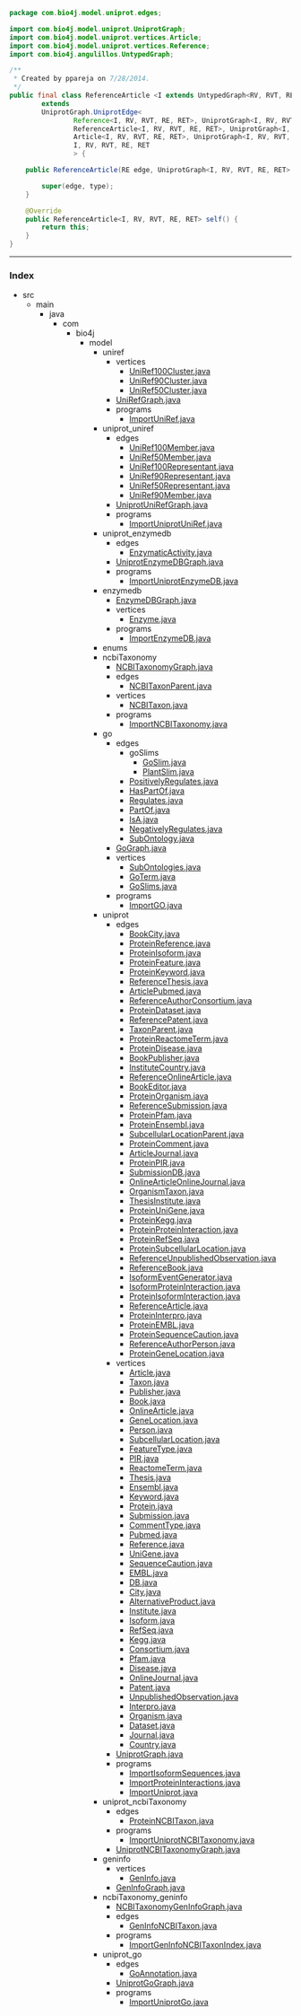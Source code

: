 
```java
package com.bio4j.model.uniprot.edges;

import com.bio4j.model.uniprot.UniprotGraph;
import com.bio4j.model.uniprot.vertices.Article;
import com.bio4j.model.uniprot.vertices.Reference;
import com.bio4j.angulillos.UntypedGraph;

/**
 * Created by ppareja on 7/28/2014.
 */
public final class ReferenceArticle <I extends UntypedGraph<RV, RVT, RE, RET>, RV, RVT, RE, RET>
		extends
		UniprotGraph.UniprotEdge<
				Reference<I, RV, RVT, RE, RET>, UniprotGraph<I, RV, RVT, RE, RET>.ReferenceType,
				ReferenceArticle<I, RV, RVT, RE, RET>, UniprotGraph<I, RV, RVT, RE, RET>.ReferenceArticleType,
				Article<I, RV, RVT, RE, RET>, UniprotGraph<I, RV, RVT, RE, RET>.ArticleType,
				I, RV, RVT, RE, RET
				> {

	public ReferenceArticle(RE edge, UniprotGraph<I, RV, RVT, RE, RET>.ReferenceArticleType type) {

		super(edge, type);
	}

	@Override
	public ReferenceArticle<I, RV, RVT, RE, RET> self() {
		return this;
	}
}
```


------

### Index

+ src
  + main
    + java
      + com
        + bio4j
          + model
            + uniref
              + vertices
                + [UniRef100Cluster.java][main/java/com/bio4j/model/uniref/vertices/UniRef100Cluster.java]
                + [UniRef90Cluster.java][main/java/com/bio4j/model/uniref/vertices/UniRef90Cluster.java]
                + [UniRef50Cluster.java][main/java/com/bio4j/model/uniref/vertices/UniRef50Cluster.java]
              + [UniRefGraph.java][main/java/com/bio4j/model/uniref/UniRefGraph.java]
              + programs
                + [ImportUniRef.java][main/java/com/bio4j/model/uniref/programs/ImportUniRef.java]
            + uniprot_uniref
              + edges
                + [UniRef100Member.java][main/java/com/bio4j/model/uniprot_uniref/edges/UniRef100Member.java]
                + [UniRef50Member.java][main/java/com/bio4j/model/uniprot_uniref/edges/UniRef50Member.java]
                + [UniRef100Representant.java][main/java/com/bio4j/model/uniprot_uniref/edges/UniRef100Representant.java]
                + [UniRef90Representant.java][main/java/com/bio4j/model/uniprot_uniref/edges/UniRef90Representant.java]
                + [UniRef50Representant.java][main/java/com/bio4j/model/uniprot_uniref/edges/UniRef50Representant.java]
                + [UniRef90Member.java][main/java/com/bio4j/model/uniprot_uniref/edges/UniRef90Member.java]
              + [UniprotUniRefGraph.java][main/java/com/bio4j/model/uniprot_uniref/UniprotUniRefGraph.java]
              + programs
                + [ImportUniprotUniRef.java][main/java/com/bio4j/model/uniprot_uniref/programs/ImportUniprotUniRef.java]
            + uniprot_enzymedb
              + edges
                + [EnzymaticActivity.java][main/java/com/bio4j/model/uniprot_enzymedb/edges/EnzymaticActivity.java]
              + [UniprotEnzymeDBGraph.java][main/java/com/bio4j/model/uniprot_enzymedb/UniprotEnzymeDBGraph.java]
              + programs
                + [ImportUniprotEnzymeDB.java][main/java/com/bio4j/model/uniprot_enzymedb/programs/ImportUniprotEnzymeDB.java]
            + enzymedb
              + [EnzymeDBGraph.java][main/java/com/bio4j/model/enzymedb/EnzymeDBGraph.java]
              + vertices
                + [Enzyme.java][main/java/com/bio4j/model/enzymedb/vertices/Enzyme.java]
              + programs
                + [ImportEnzymeDB.java][main/java/com/bio4j/model/enzymedb/programs/ImportEnzymeDB.java]
            + enums
            + ncbiTaxonomy
              + [NCBITaxonomyGraph.java][main/java/com/bio4j/model/ncbiTaxonomy/NCBITaxonomyGraph.java]
              + edges
                + [NCBITaxonParent.java][main/java/com/bio4j/model/ncbiTaxonomy/edges/NCBITaxonParent.java]
              + vertices
                + [NCBITaxon.java][main/java/com/bio4j/model/ncbiTaxonomy/vertices/NCBITaxon.java]
              + programs
                + [ImportNCBITaxonomy.java][main/java/com/bio4j/model/ncbiTaxonomy/programs/ImportNCBITaxonomy.java]
            + go
              + edges
                + goSlims
                  + [GoSlim.java][main/java/com/bio4j/model/go/edges/goSlims/GoSlim.java]
                  + [PlantSlim.java][main/java/com/bio4j/model/go/edges/goSlims/PlantSlim.java]
                + [PositivelyRegulates.java][main/java/com/bio4j/model/go/edges/PositivelyRegulates.java]
                + [HasPartOf.java][main/java/com/bio4j/model/go/edges/HasPartOf.java]
                + [Regulates.java][main/java/com/bio4j/model/go/edges/Regulates.java]
                + [PartOf.java][main/java/com/bio4j/model/go/edges/PartOf.java]
                + [IsA.java][main/java/com/bio4j/model/go/edges/IsA.java]
                + [NegativelyRegulates.java][main/java/com/bio4j/model/go/edges/NegativelyRegulates.java]
                + [SubOntology.java][main/java/com/bio4j/model/go/edges/SubOntology.java]
              + [GoGraph.java][main/java/com/bio4j/model/go/GoGraph.java]
              + vertices
                + [SubOntologies.java][main/java/com/bio4j/model/go/vertices/SubOntologies.java]
                + [GoTerm.java][main/java/com/bio4j/model/go/vertices/GoTerm.java]
                + [GoSlims.java][main/java/com/bio4j/model/go/vertices/GoSlims.java]
              + programs
                + [ImportGO.java][main/java/com/bio4j/model/go/programs/ImportGO.java]
            + uniprot
              + edges
                + [BookCity.java][main/java/com/bio4j/model/uniprot/edges/BookCity.java]
                + [ProteinReference.java][main/java/com/bio4j/model/uniprot/edges/ProteinReference.java]
                + [ProteinIsoform.java][main/java/com/bio4j/model/uniprot/edges/ProteinIsoform.java]
                + [ProteinFeature.java][main/java/com/bio4j/model/uniprot/edges/ProteinFeature.java]
                + [ProteinKeyword.java][main/java/com/bio4j/model/uniprot/edges/ProteinKeyword.java]
                + [ReferenceThesis.java][main/java/com/bio4j/model/uniprot/edges/ReferenceThesis.java]
                + [ArticlePubmed.java][main/java/com/bio4j/model/uniprot/edges/ArticlePubmed.java]
                + [ReferenceAuthorConsortium.java][main/java/com/bio4j/model/uniprot/edges/ReferenceAuthorConsortium.java]
                + [ProteinDataset.java][main/java/com/bio4j/model/uniprot/edges/ProteinDataset.java]
                + [ReferencePatent.java][main/java/com/bio4j/model/uniprot/edges/ReferencePatent.java]
                + [TaxonParent.java][main/java/com/bio4j/model/uniprot/edges/TaxonParent.java]
                + [ProteinReactomeTerm.java][main/java/com/bio4j/model/uniprot/edges/ProteinReactomeTerm.java]
                + [ProteinDisease.java][main/java/com/bio4j/model/uniprot/edges/ProteinDisease.java]
                + [BookPublisher.java][main/java/com/bio4j/model/uniprot/edges/BookPublisher.java]
                + [InstituteCountry.java][main/java/com/bio4j/model/uniprot/edges/InstituteCountry.java]
                + [ReferenceOnlineArticle.java][main/java/com/bio4j/model/uniprot/edges/ReferenceOnlineArticle.java]
                + [BookEditor.java][main/java/com/bio4j/model/uniprot/edges/BookEditor.java]
                + [ProteinOrganism.java][main/java/com/bio4j/model/uniprot/edges/ProteinOrganism.java]
                + [ReferenceSubmission.java][main/java/com/bio4j/model/uniprot/edges/ReferenceSubmission.java]
                + [ProteinPfam.java][main/java/com/bio4j/model/uniprot/edges/ProteinPfam.java]
                + [ProteinEnsembl.java][main/java/com/bio4j/model/uniprot/edges/ProteinEnsembl.java]
                + [SubcellularLocationParent.java][main/java/com/bio4j/model/uniprot/edges/SubcellularLocationParent.java]
                + [ProteinComment.java][main/java/com/bio4j/model/uniprot/edges/ProteinComment.java]
                + [ArticleJournal.java][main/java/com/bio4j/model/uniprot/edges/ArticleJournal.java]
                + [ProteinPIR.java][main/java/com/bio4j/model/uniprot/edges/ProteinPIR.java]
                + [SubmissionDB.java][main/java/com/bio4j/model/uniprot/edges/SubmissionDB.java]
                + [OnlineArticleOnlineJournal.java][main/java/com/bio4j/model/uniprot/edges/OnlineArticleOnlineJournal.java]
                + [OrganismTaxon.java][main/java/com/bio4j/model/uniprot/edges/OrganismTaxon.java]
                + [ThesisInstitute.java][main/java/com/bio4j/model/uniprot/edges/ThesisInstitute.java]
                + [ProteinUniGene.java][main/java/com/bio4j/model/uniprot/edges/ProteinUniGene.java]
                + [ProteinKegg.java][main/java/com/bio4j/model/uniprot/edges/ProteinKegg.java]
                + [ProteinProteinInteraction.java][main/java/com/bio4j/model/uniprot/edges/ProteinProteinInteraction.java]
                + [ProteinRefSeq.java][main/java/com/bio4j/model/uniprot/edges/ProteinRefSeq.java]
                + [ProteinSubcellularLocation.java][main/java/com/bio4j/model/uniprot/edges/ProteinSubcellularLocation.java]
                + [ReferenceUnpublishedObservation.java][main/java/com/bio4j/model/uniprot/edges/ReferenceUnpublishedObservation.java]
                + [ReferenceBook.java][main/java/com/bio4j/model/uniprot/edges/ReferenceBook.java]
                + [IsoformEventGenerator.java][main/java/com/bio4j/model/uniprot/edges/IsoformEventGenerator.java]
                + [IsoformProteinInteraction.java][main/java/com/bio4j/model/uniprot/edges/IsoformProteinInteraction.java]
                + [ProteinIsoformInteraction.java][main/java/com/bio4j/model/uniprot/edges/ProteinIsoformInteraction.java]
                + [ReferenceArticle.java][main/java/com/bio4j/model/uniprot/edges/ReferenceArticle.java]
                + [ProteinInterpro.java][main/java/com/bio4j/model/uniprot/edges/ProteinInterpro.java]
                + [ProteinEMBL.java][main/java/com/bio4j/model/uniprot/edges/ProteinEMBL.java]
                + [ProteinSequenceCaution.java][main/java/com/bio4j/model/uniprot/edges/ProteinSequenceCaution.java]
                + [ReferenceAuthorPerson.java][main/java/com/bio4j/model/uniprot/edges/ReferenceAuthorPerson.java]
                + [ProteinGeneLocation.java][main/java/com/bio4j/model/uniprot/edges/ProteinGeneLocation.java]
              + vertices
                + [Article.java][main/java/com/bio4j/model/uniprot/vertices/Article.java]
                + [Taxon.java][main/java/com/bio4j/model/uniprot/vertices/Taxon.java]
                + [Publisher.java][main/java/com/bio4j/model/uniprot/vertices/Publisher.java]
                + [Book.java][main/java/com/bio4j/model/uniprot/vertices/Book.java]
                + [OnlineArticle.java][main/java/com/bio4j/model/uniprot/vertices/OnlineArticle.java]
                + [GeneLocation.java][main/java/com/bio4j/model/uniprot/vertices/GeneLocation.java]
                + [Person.java][main/java/com/bio4j/model/uniprot/vertices/Person.java]
                + [SubcellularLocation.java][main/java/com/bio4j/model/uniprot/vertices/SubcellularLocation.java]
                + [FeatureType.java][main/java/com/bio4j/model/uniprot/vertices/FeatureType.java]
                + [PIR.java][main/java/com/bio4j/model/uniprot/vertices/PIR.java]
                + [ReactomeTerm.java][main/java/com/bio4j/model/uniprot/vertices/ReactomeTerm.java]
                + [Thesis.java][main/java/com/bio4j/model/uniprot/vertices/Thesis.java]
                + [Ensembl.java][main/java/com/bio4j/model/uniprot/vertices/Ensembl.java]
                + [Keyword.java][main/java/com/bio4j/model/uniprot/vertices/Keyword.java]
                + [Protein.java][main/java/com/bio4j/model/uniprot/vertices/Protein.java]
                + [Submission.java][main/java/com/bio4j/model/uniprot/vertices/Submission.java]
                + [CommentType.java][main/java/com/bio4j/model/uniprot/vertices/CommentType.java]
                + [Pubmed.java][main/java/com/bio4j/model/uniprot/vertices/Pubmed.java]
                + [Reference.java][main/java/com/bio4j/model/uniprot/vertices/Reference.java]
                + [UniGene.java][main/java/com/bio4j/model/uniprot/vertices/UniGene.java]
                + [SequenceCaution.java][main/java/com/bio4j/model/uniprot/vertices/SequenceCaution.java]
                + [EMBL.java][main/java/com/bio4j/model/uniprot/vertices/EMBL.java]
                + [DB.java][main/java/com/bio4j/model/uniprot/vertices/DB.java]
                + [City.java][main/java/com/bio4j/model/uniprot/vertices/City.java]
                + [AlternativeProduct.java][main/java/com/bio4j/model/uniprot/vertices/AlternativeProduct.java]
                + [Institute.java][main/java/com/bio4j/model/uniprot/vertices/Institute.java]
                + [Isoform.java][main/java/com/bio4j/model/uniprot/vertices/Isoform.java]
                + [RefSeq.java][main/java/com/bio4j/model/uniprot/vertices/RefSeq.java]
                + [Kegg.java][main/java/com/bio4j/model/uniprot/vertices/Kegg.java]
                + [Consortium.java][main/java/com/bio4j/model/uniprot/vertices/Consortium.java]
                + [Pfam.java][main/java/com/bio4j/model/uniprot/vertices/Pfam.java]
                + [Disease.java][main/java/com/bio4j/model/uniprot/vertices/Disease.java]
                + [OnlineJournal.java][main/java/com/bio4j/model/uniprot/vertices/OnlineJournal.java]
                + [Patent.java][main/java/com/bio4j/model/uniprot/vertices/Patent.java]
                + [UnpublishedObservation.java][main/java/com/bio4j/model/uniprot/vertices/UnpublishedObservation.java]
                + [Interpro.java][main/java/com/bio4j/model/uniprot/vertices/Interpro.java]
                + [Organism.java][main/java/com/bio4j/model/uniprot/vertices/Organism.java]
                + [Dataset.java][main/java/com/bio4j/model/uniprot/vertices/Dataset.java]
                + [Journal.java][main/java/com/bio4j/model/uniprot/vertices/Journal.java]
                + [Country.java][main/java/com/bio4j/model/uniprot/vertices/Country.java]
              + [UniprotGraph.java][main/java/com/bio4j/model/uniprot/UniprotGraph.java]
              + programs
                + [ImportIsoformSequences.java][main/java/com/bio4j/model/uniprot/programs/ImportIsoformSequences.java]
                + [ImportProteinInteractions.java][main/java/com/bio4j/model/uniprot/programs/ImportProteinInteractions.java]
                + [ImportUniprot.java][main/java/com/bio4j/model/uniprot/programs/ImportUniprot.java]
            + uniprot_ncbiTaxonomy
              + edges
                + [ProteinNCBITaxon.java][main/java/com/bio4j/model/uniprot_ncbiTaxonomy/edges/ProteinNCBITaxon.java]
              + programs
                + [ImportUniprotNCBITaxonomy.java][main/java/com/bio4j/model/uniprot_ncbiTaxonomy/programs/ImportUniprotNCBITaxonomy.java]
              + [UniprotNCBITaxonomyGraph.java][main/java/com/bio4j/model/uniprot_ncbiTaxonomy/UniprotNCBITaxonomyGraph.java]
            + geninfo
              + vertices
                + [GenInfo.java][main/java/com/bio4j/model/geninfo/vertices/GenInfo.java]
              + [GenInfoGraph.java][main/java/com/bio4j/model/geninfo/GenInfoGraph.java]
            + ncbiTaxonomy_geninfo
              + [NCBITaxonomyGenInfoGraph.java][main/java/com/bio4j/model/ncbiTaxonomy_geninfo/NCBITaxonomyGenInfoGraph.java]
              + edges
                + [GenInfoNCBITaxon.java][main/java/com/bio4j/model/ncbiTaxonomy_geninfo/edges/GenInfoNCBITaxon.java]
              + programs
                + [ImportGenInfoNCBITaxonIndex.java][main/java/com/bio4j/model/ncbiTaxonomy_geninfo/programs/ImportGenInfoNCBITaxonIndex.java]
            + uniprot_go
              + edges
                + [GoAnnotation.java][main/java/com/bio4j/model/uniprot_go/edges/GoAnnotation.java]
              + [UniprotGoGraph.java][main/java/com/bio4j/model/uniprot_go/UniprotGoGraph.java]
              + programs
                + [ImportUniprotGo.java][main/java/com/bio4j/model/uniprot_go/programs/ImportUniprotGo.java]

[main/java/com/bio4j/model/uniref/vertices/UniRef100Cluster.java]: ../../uniref/vertices/UniRef100Cluster.java.md
[main/java/com/bio4j/model/uniref/vertices/UniRef90Cluster.java]: ../../uniref/vertices/UniRef90Cluster.java.md
[main/java/com/bio4j/model/uniref/vertices/UniRef50Cluster.java]: ../../uniref/vertices/UniRef50Cluster.java.md
[main/java/com/bio4j/model/uniref/UniRefGraph.java]: ../../uniref/UniRefGraph.java.md
[main/java/com/bio4j/model/uniref/programs/ImportUniRef.java]: ../../uniref/programs/ImportUniRef.java.md
[main/java/com/bio4j/model/uniprot_uniref/edges/UniRef100Member.java]: ../../uniprot_uniref/edges/UniRef100Member.java.md
[main/java/com/bio4j/model/uniprot_uniref/edges/UniRef50Member.java]: ../../uniprot_uniref/edges/UniRef50Member.java.md
[main/java/com/bio4j/model/uniprot_uniref/edges/UniRef100Representant.java]: ../../uniprot_uniref/edges/UniRef100Representant.java.md
[main/java/com/bio4j/model/uniprot_uniref/edges/UniRef90Representant.java]: ../../uniprot_uniref/edges/UniRef90Representant.java.md
[main/java/com/bio4j/model/uniprot_uniref/edges/UniRef50Representant.java]: ../../uniprot_uniref/edges/UniRef50Representant.java.md
[main/java/com/bio4j/model/uniprot_uniref/edges/UniRef90Member.java]: ../../uniprot_uniref/edges/UniRef90Member.java.md
[main/java/com/bio4j/model/uniprot_uniref/UniprotUniRefGraph.java]: ../../uniprot_uniref/UniprotUniRefGraph.java.md
[main/java/com/bio4j/model/uniprot_uniref/programs/ImportUniprotUniRef.java]: ../../uniprot_uniref/programs/ImportUniprotUniRef.java.md
[main/java/com/bio4j/model/uniprot_enzymedb/edges/EnzymaticActivity.java]: ../../uniprot_enzymedb/edges/EnzymaticActivity.java.md
[main/java/com/bio4j/model/uniprot_enzymedb/UniprotEnzymeDBGraph.java]: ../../uniprot_enzymedb/UniprotEnzymeDBGraph.java.md
[main/java/com/bio4j/model/uniprot_enzymedb/programs/ImportUniprotEnzymeDB.java]: ../../uniprot_enzymedb/programs/ImportUniprotEnzymeDB.java.md
[main/java/com/bio4j/model/enzymedb/EnzymeDBGraph.java]: ../../enzymedb/EnzymeDBGraph.java.md
[main/java/com/bio4j/model/enzymedb/vertices/Enzyme.java]: ../../enzymedb/vertices/Enzyme.java.md
[main/java/com/bio4j/model/enzymedb/programs/ImportEnzymeDB.java]: ../../enzymedb/programs/ImportEnzymeDB.java.md
[main/java/com/bio4j/model/ncbiTaxonomy/NCBITaxonomyGraph.java]: ../../ncbiTaxonomy/NCBITaxonomyGraph.java.md
[main/java/com/bio4j/model/ncbiTaxonomy/edges/NCBITaxonParent.java]: ../../ncbiTaxonomy/edges/NCBITaxonParent.java.md
[main/java/com/bio4j/model/ncbiTaxonomy/vertices/NCBITaxon.java]: ../../ncbiTaxonomy/vertices/NCBITaxon.java.md
[main/java/com/bio4j/model/ncbiTaxonomy/programs/ImportNCBITaxonomy.java]: ../../ncbiTaxonomy/programs/ImportNCBITaxonomy.java.md
[main/java/com/bio4j/model/go/edges/goSlims/GoSlim.java]: ../../go/edges/goSlims/GoSlim.java.md
[main/java/com/bio4j/model/go/edges/goSlims/PlantSlim.java]: ../../go/edges/goSlims/PlantSlim.java.md
[main/java/com/bio4j/model/go/edges/PositivelyRegulates.java]: ../../go/edges/PositivelyRegulates.java.md
[main/java/com/bio4j/model/go/edges/HasPartOf.java]: ../../go/edges/HasPartOf.java.md
[main/java/com/bio4j/model/go/edges/Regulates.java]: ../../go/edges/Regulates.java.md
[main/java/com/bio4j/model/go/edges/PartOf.java]: ../../go/edges/PartOf.java.md
[main/java/com/bio4j/model/go/edges/IsA.java]: ../../go/edges/IsA.java.md
[main/java/com/bio4j/model/go/edges/NegativelyRegulates.java]: ../../go/edges/NegativelyRegulates.java.md
[main/java/com/bio4j/model/go/edges/SubOntology.java]: ../../go/edges/SubOntology.java.md
[main/java/com/bio4j/model/go/GoGraph.java]: ../../go/GoGraph.java.md
[main/java/com/bio4j/model/go/vertices/SubOntologies.java]: ../../go/vertices/SubOntologies.java.md
[main/java/com/bio4j/model/go/vertices/GoTerm.java]: ../../go/vertices/GoTerm.java.md
[main/java/com/bio4j/model/go/vertices/GoSlims.java]: ../../go/vertices/GoSlims.java.md
[main/java/com/bio4j/model/go/programs/ImportGO.java]: ../../go/programs/ImportGO.java.md
[main/java/com/bio4j/model/uniprot/edges/BookCity.java]: BookCity.java.md
[main/java/com/bio4j/model/uniprot/edges/ProteinReference.java]: ProteinReference.java.md
[main/java/com/bio4j/model/uniprot/edges/ProteinIsoform.java]: ProteinIsoform.java.md
[main/java/com/bio4j/model/uniprot/edges/ProteinFeature.java]: ProteinFeature.java.md
[main/java/com/bio4j/model/uniprot/edges/ProteinKeyword.java]: ProteinKeyword.java.md
[main/java/com/bio4j/model/uniprot/edges/ReferenceThesis.java]: ReferenceThesis.java.md
[main/java/com/bio4j/model/uniprot/edges/ArticlePubmed.java]: ArticlePubmed.java.md
[main/java/com/bio4j/model/uniprot/edges/ReferenceAuthorConsortium.java]: ReferenceAuthorConsortium.java.md
[main/java/com/bio4j/model/uniprot/edges/ProteinDataset.java]: ProteinDataset.java.md
[main/java/com/bio4j/model/uniprot/edges/ReferencePatent.java]: ReferencePatent.java.md
[main/java/com/bio4j/model/uniprot/edges/TaxonParent.java]: TaxonParent.java.md
[main/java/com/bio4j/model/uniprot/edges/ProteinReactomeTerm.java]: ProteinReactomeTerm.java.md
[main/java/com/bio4j/model/uniprot/edges/ProteinDisease.java]: ProteinDisease.java.md
[main/java/com/bio4j/model/uniprot/edges/BookPublisher.java]: BookPublisher.java.md
[main/java/com/bio4j/model/uniprot/edges/InstituteCountry.java]: InstituteCountry.java.md
[main/java/com/bio4j/model/uniprot/edges/ReferenceOnlineArticle.java]: ReferenceOnlineArticle.java.md
[main/java/com/bio4j/model/uniprot/edges/BookEditor.java]: BookEditor.java.md
[main/java/com/bio4j/model/uniprot/edges/ProteinOrganism.java]: ProteinOrganism.java.md
[main/java/com/bio4j/model/uniprot/edges/ReferenceSubmission.java]: ReferenceSubmission.java.md
[main/java/com/bio4j/model/uniprot/edges/ProteinPfam.java]: ProteinPfam.java.md
[main/java/com/bio4j/model/uniprot/edges/ProteinEnsembl.java]: ProteinEnsembl.java.md
[main/java/com/bio4j/model/uniprot/edges/SubcellularLocationParent.java]: SubcellularLocationParent.java.md
[main/java/com/bio4j/model/uniprot/edges/ProteinComment.java]: ProteinComment.java.md
[main/java/com/bio4j/model/uniprot/edges/ArticleJournal.java]: ArticleJournal.java.md
[main/java/com/bio4j/model/uniprot/edges/ProteinPIR.java]: ProteinPIR.java.md
[main/java/com/bio4j/model/uniprot/edges/SubmissionDB.java]: SubmissionDB.java.md
[main/java/com/bio4j/model/uniprot/edges/OnlineArticleOnlineJournal.java]: OnlineArticleOnlineJournal.java.md
[main/java/com/bio4j/model/uniprot/edges/OrganismTaxon.java]: OrganismTaxon.java.md
[main/java/com/bio4j/model/uniprot/edges/ThesisInstitute.java]: ThesisInstitute.java.md
[main/java/com/bio4j/model/uniprot/edges/ProteinUniGene.java]: ProteinUniGene.java.md
[main/java/com/bio4j/model/uniprot/edges/ProteinKegg.java]: ProteinKegg.java.md
[main/java/com/bio4j/model/uniprot/edges/ProteinProteinInteraction.java]: ProteinProteinInteraction.java.md
[main/java/com/bio4j/model/uniprot/edges/ProteinRefSeq.java]: ProteinRefSeq.java.md
[main/java/com/bio4j/model/uniprot/edges/ProteinSubcellularLocation.java]: ProteinSubcellularLocation.java.md
[main/java/com/bio4j/model/uniprot/edges/ReferenceUnpublishedObservation.java]: ReferenceUnpublishedObservation.java.md
[main/java/com/bio4j/model/uniprot/edges/ReferenceBook.java]: ReferenceBook.java.md
[main/java/com/bio4j/model/uniprot/edges/IsoformEventGenerator.java]: IsoformEventGenerator.java.md
[main/java/com/bio4j/model/uniprot/edges/IsoformProteinInteraction.java]: IsoformProteinInteraction.java.md
[main/java/com/bio4j/model/uniprot/edges/ProteinIsoformInteraction.java]: ProteinIsoformInteraction.java.md
[main/java/com/bio4j/model/uniprot/edges/ReferenceArticle.java]: ReferenceArticle.java.md
[main/java/com/bio4j/model/uniprot/edges/ProteinInterpro.java]: ProteinInterpro.java.md
[main/java/com/bio4j/model/uniprot/edges/ProteinEMBL.java]: ProteinEMBL.java.md
[main/java/com/bio4j/model/uniprot/edges/ProteinSequenceCaution.java]: ProteinSequenceCaution.java.md
[main/java/com/bio4j/model/uniprot/edges/ReferenceAuthorPerson.java]: ReferenceAuthorPerson.java.md
[main/java/com/bio4j/model/uniprot/edges/ProteinGeneLocation.java]: ProteinGeneLocation.java.md
[main/java/com/bio4j/model/uniprot/vertices/Article.java]: ../vertices/Article.java.md
[main/java/com/bio4j/model/uniprot/vertices/Taxon.java]: ../vertices/Taxon.java.md
[main/java/com/bio4j/model/uniprot/vertices/Publisher.java]: ../vertices/Publisher.java.md
[main/java/com/bio4j/model/uniprot/vertices/Book.java]: ../vertices/Book.java.md
[main/java/com/bio4j/model/uniprot/vertices/OnlineArticle.java]: ../vertices/OnlineArticle.java.md
[main/java/com/bio4j/model/uniprot/vertices/GeneLocation.java]: ../vertices/GeneLocation.java.md
[main/java/com/bio4j/model/uniprot/vertices/Person.java]: ../vertices/Person.java.md
[main/java/com/bio4j/model/uniprot/vertices/SubcellularLocation.java]: ../vertices/SubcellularLocation.java.md
[main/java/com/bio4j/model/uniprot/vertices/FeatureType.java]: ../vertices/FeatureType.java.md
[main/java/com/bio4j/model/uniprot/vertices/PIR.java]: ../vertices/PIR.java.md
[main/java/com/bio4j/model/uniprot/vertices/ReactomeTerm.java]: ../vertices/ReactomeTerm.java.md
[main/java/com/bio4j/model/uniprot/vertices/Thesis.java]: ../vertices/Thesis.java.md
[main/java/com/bio4j/model/uniprot/vertices/Ensembl.java]: ../vertices/Ensembl.java.md
[main/java/com/bio4j/model/uniprot/vertices/Keyword.java]: ../vertices/Keyword.java.md
[main/java/com/bio4j/model/uniprot/vertices/Protein.java]: ../vertices/Protein.java.md
[main/java/com/bio4j/model/uniprot/vertices/Submission.java]: ../vertices/Submission.java.md
[main/java/com/bio4j/model/uniprot/vertices/CommentType.java]: ../vertices/CommentType.java.md
[main/java/com/bio4j/model/uniprot/vertices/Pubmed.java]: ../vertices/Pubmed.java.md
[main/java/com/bio4j/model/uniprot/vertices/Reference.java]: ../vertices/Reference.java.md
[main/java/com/bio4j/model/uniprot/vertices/UniGene.java]: ../vertices/UniGene.java.md
[main/java/com/bio4j/model/uniprot/vertices/SequenceCaution.java]: ../vertices/SequenceCaution.java.md
[main/java/com/bio4j/model/uniprot/vertices/EMBL.java]: ../vertices/EMBL.java.md
[main/java/com/bio4j/model/uniprot/vertices/DB.java]: ../vertices/DB.java.md
[main/java/com/bio4j/model/uniprot/vertices/City.java]: ../vertices/City.java.md
[main/java/com/bio4j/model/uniprot/vertices/AlternativeProduct.java]: ../vertices/AlternativeProduct.java.md
[main/java/com/bio4j/model/uniprot/vertices/Institute.java]: ../vertices/Institute.java.md
[main/java/com/bio4j/model/uniprot/vertices/Isoform.java]: ../vertices/Isoform.java.md
[main/java/com/bio4j/model/uniprot/vertices/RefSeq.java]: ../vertices/RefSeq.java.md
[main/java/com/bio4j/model/uniprot/vertices/Kegg.java]: ../vertices/Kegg.java.md
[main/java/com/bio4j/model/uniprot/vertices/Consortium.java]: ../vertices/Consortium.java.md
[main/java/com/bio4j/model/uniprot/vertices/Pfam.java]: ../vertices/Pfam.java.md
[main/java/com/bio4j/model/uniprot/vertices/Disease.java]: ../vertices/Disease.java.md
[main/java/com/bio4j/model/uniprot/vertices/OnlineJournal.java]: ../vertices/OnlineJournal.java.md
[main/java/com/bio4j/model/uniprot/vertices/Patent.java]: ../vertices/Patent.java.md
[main/java/com/bio4j/model/uniprot/vertices/UnpublishedObservation.java]: ../vertices/UnpublishedObservation.java.md
[main/java/com/bio4j/model/uniprot/vertices/Interpro.java]: ../vertices/Interpro.java.md
[main/java/com/bio4j/model/uniprot/vertices/Organism.java]: ../vertices/Organism.java.md
[main/java/com/bio4j/model/uniprot/vertices/Dataset.java]: ../vertices/Dataset.java.md
[main/java/com/bio4j/model/uniprot/vertices/Journal.java]: ../vertices/Journal.java.md
[main/java/com/bio4j/model/uniprot/vertices/Country.java]: ../vertices/Country.java.md
[main/java/com/bio4j/model/uniprot/UniprotGraph.java]: ../UniprotGraph.java.md
[main/java/com/bio4j/model/uniprot/programs/ImportIsoformSequences.java]: ../programs/ImportIsoformSequences.java.md
[main/java/com/bio4j/model/uniprot/programs/ImportProteinInteractions.java]: ../programs/ImportProteinInteractions.java.md
[main/java/com/bio4j/model/uniprot/programs/ImportUniprot.java]: ../programs/ImportUniprot.java.md
[main/java/com/bio4j/model/uniprot_ncbiTaxonomy/edges/ProteinNCBITaxon.java]: ../../uniprot_ncbiTaxonomy/edges/ProteinNCBITaxon.java.md
[main/java/com/bio4j/model/uniprot_ncbiTaxonomy/programs/ImportUniprotNCBITaxonomy.java]: ../../uniprot_ncbiTaxonomy/programs/ImportUniprotNCBITaxonomy.java.md
[main/java/com/bio4j/model/uniprot_ncbiTaxonomy/UniprotNCBITaxonomyGraph.java]: ../../uniprot_ncbiTaxonomy/UniprotNCBITaxonomyGraph.java.md
[main/java/com/bio4j/model/geninfo/vertices/GenInfo.java]: ../../geninfo/vertices/GenInfo.java.md
[main/java/com/bio4j/model/geninfo/GenInfoGraph.java]: ../../geninfo/GenInfoGraph.java.md
[main/java/com/bio4j/model/ncbiTaxonomy_geninfo/NCBITaxonomyGenInfoGraph.java]: ../../ncbiTaxonomy_geninfo/NCBITaxonomyGenInfoGraph.java.md
[main/java/com/bio4j/model/ncbiTaxonomy_geninfo/edges/GenInfoNCBITaxon.java]: ../../ncbiTaxonomy_geninfo/edges/GenInfoNCBITaxon.java.md
[main/java/com/bio4j/model/ncbiTaxonomy_geninfo/programs/ImportGenInfoNCBITaxonIndex.java]: ../../ncbiTaxonomy_geninfo/programs/ImportGenInfoNCBITaxonIndex.java.md
[main/java/com/bio4j/model/uniprot_go/edges/GoAnnotation.java]: ../../uniprot_go/edges/GoAnnotation.java.md
[main/java/com/bio4j/model/uniprot_go/UniprotGoGraph.java]: ../../uniprot_go/UniprotGoGraph.java.md
[main/java/com/bio4j/model/uniprot_go/programs/ImportUniprotGo.java]: ../../uniprot_go/programs/ImportUniprotGo.java.md